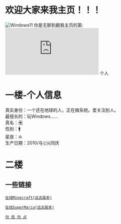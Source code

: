 # 欢迎大家来我主页！！！
![Windows11](http://x0.ifengimg.com/res/2021/7192CF00F40F36F13BB29A21AF6B804B554575FB_size1212_w1880_h899.png)
你是无聊到翻我主页的第:
![](https://hitwebcounter.com/counter/counter.php?page=8359702&style=0025&nbdigits=2&type=page&initCount=0)
个人

# 一楼-个人信息  
真实身份：一个还在地球的人，正在做系统。爱关注别人。  
最擅长的：玩Windows……  
真名：~~无~~    
性别：🚹  
星座：♎️  
生产日期：2010/与🇨🇳同庆

# 二楼  
## 一些链接  
[`在线Minecraft(远古版本)`](https://classic.minecraft.net)  
  
[`在线SuperMario(远古版本)`](https://supermarioplay.com/)   

[`勿 信 勿 点`](https://www.bilibili.com/video/BV1GJ411x7h7/)
